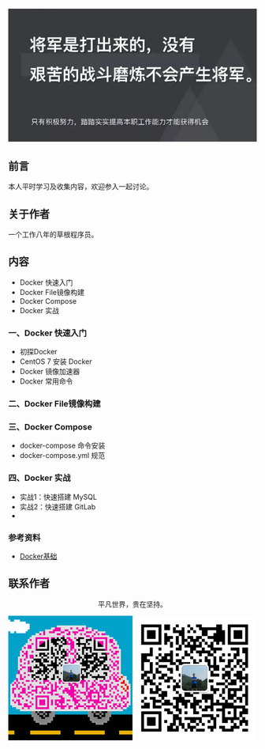 ![image](./img/timg.jpg)
<br>

## 前言

本人平时学习及收集内容，欢迎参入一起讨论。

## 关于作者

一个工作八年的草根程序员。

## 内容

- Docker 快速入门
- Docker File镜像构建
- Docker Compose
- Docker 实战

### 一、Docker 快速入门

- 初探Docker
- CentOS 7 安装 Docker
- Docker 镜像加速器
- Docker 常用命令

### 二、Docker File镜像构建

### 三、Docker Compose

- docker-compose 命令安装
- docker-compose.yml 规范

### 四、Docker 实战

- 实战1：快速搭建 MySQL
- 实战2：快速搭建 GitLab
- 

### 参考资料

- [Docker基础](https://github.com/frank-lam/fullstack-tutorial/blob/master/notes/Docker%E5%9F%BA%E7%A1%80.md)

## 联系作者

<div align="center">
    <p>
        平凡世界，贵在坚持。
    </p>
    <img src="./img/contact.png" />
</div>